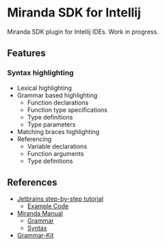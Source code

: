 # Miranda SDK for Intellij

Miranda SDK plugin for Intellij IDEs. Work in progress.

## Features

### Syntax highlighting

* Lexical highlighting
* Grammar based highlighting
  * Function declarations
  * Function type specifications
  * Type definitions
  * Type parameters
* Matching braces highlighting
* Referencing
  * Variable declarations
  * Function arguments
  * Type definitions

## References

- [Jetbrains step-by-step tutorial](https://plugins.jetbrains.com/docs/intellij/syntax-highlighter-and-color-settings-page.html#run-the-project)
    - [Example Code](https://github.com/JetBrains/intellij-sdk-code-samples/tree/main/simple_language_plugin)
- [Miranda Manual](https://www.cs.kent.ac.uk/people/staff/dat/miranda/manual/)
    - [Grammar](https://www.cs.kent.ac.uk/people/staff/dat/miranda/manual/24.html)
    - [Syntax](https://www.cs.kent.ac.uk/people/staff/dat/miranda/manual/26.html)
- [Grammar-Kit](https://github.com/JetBrains/Grammar-Kit)
